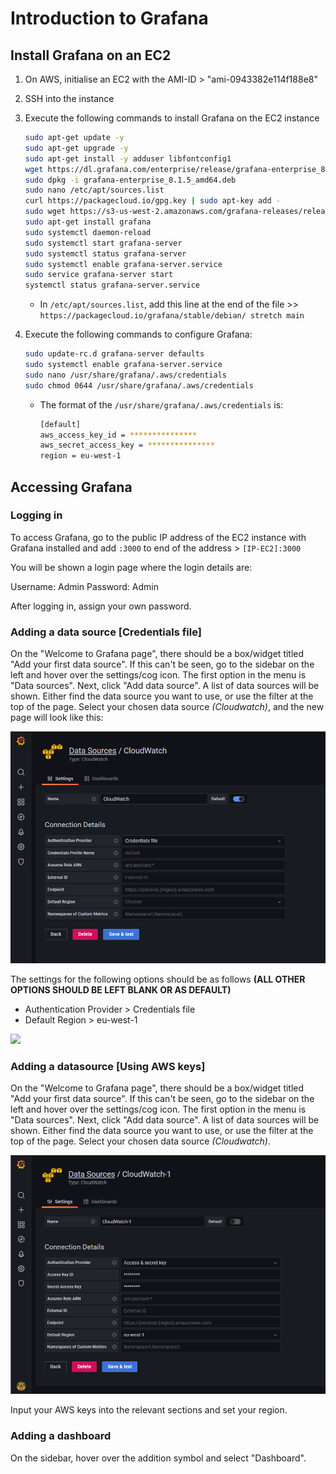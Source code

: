 # Introduction to Grafana
## Install Grafana on an EC2
1. On AWS, initialise an EC2 with the AMI-ID > "ami-0943382e114f188e8"
2. SSH into the instance
3. Execute the following commands to install Grafana on the EC2 instance
    ```bash
    sudo apt-get update -y
    sudo apt-get upgrade -y
    sudo apt-get install -y adduser libfontconfig1
    wget https://dl.grafana.com/enterprise/release/grafana-enterprise_8.1.5_amd64.deb
    sudo dpkg -i grafana-enterprise_8.1.5_amd64.deb
    sudo nano /etc/apt/sources.list
    curl https://packagecloud.io/gpg.key | sudo apt-key add -
    sudo wget https://s3-us-west-2.amazonaws.com/grafana-releases/release/grafana_5.2.4_amd64.deb
    sudo apt-get install grafana
    sudo systemctl daemon-reload
    sudo systemctl start grafana-server
    sudo systemctl status grafana-server
    sudo systemctl enable grafana-server.service
    sudo service grafana-server start
    systemctl status grafana-server.service
    ```
    - In `/etc/apt/sources.list`, add this line at the end of the file >> `https://packagecloud.io/grafana/stable/debian/ stretch main`
      
4. Execute the following commands to configure Grafana:
    ```bash
    sudo update-rc.d grafana-server defaults
    sudo systemctl enable grafana-server.service
    sudo nano /usr/share/grafana/.aws/credentials
    sudo chmod 0644 /usr/share/grafana/.aws/credentials
    ```
    - The format of the `/usr/share/grafana/.aws/credentials` is:
      ```bash
      [default]
      aws_access_key_id = ***************
      aws_secret_access_key = ***************
      region = eu-west-1
      ```

## Accessing Grafana
### Logging in
To access Grafana, go to the public IP address of the EC2 instance with Grafana installed and add `:3000` to end of the address > `[IP-EC2]:3000`

You will be shown a login page where the login details are:

  Username: Admin
  Password: Admin
  
After logging in, assign your own password.

### Adding a data source [Credentials file]
On the "Welcome to Grafana page", there should be a box/widget titled "Add your first data source". If this can't be seen, go to the sidebar on the left and hover over the settings/cog icon. The first option in the menu is "Data sources".
Next, click "Add data source". A list of data sources will be shown. Either find the data source you want to use, or use the filter at the top of the page.
Select your chosen data source *(Cloudwatch)*, and the new page will look like this:

![](./img/grafana_add_datasource_credentialsfile.PNG)

The settings for the following options should be as follows **(ALL OTHER OPTIONS SHOULD BE LEFT BLANK OR AS DEFAULT)**
  - Authentication Provider > Credentials file
  - Default Region > eu-west-1

![](.img/grafana_add_datasource_credentialsfile_success.PNG)

### Adding a datasource [Using AWS keys]
On the "Welcome to Grafana page", there should be a box/widget titled "Add your first data source". If this can't be seen, go to the sidebar on the left and hover over the settings/cog icon. The first option in the menu is "Data sources".
Next, click "Add data source". A list of data sources will be shown. Either find the data source you want to use, or use the filter at the top of the page.
Select your chosen data source *(Cloudwatch)*.

![](./img/grafana_add_datasource_awskey.PNG)

Input your AWS keys into the relevant sections and set your region.

### Adding a dashboard
On the sidebar, hover over the addition symbol and select "Dashboard".

